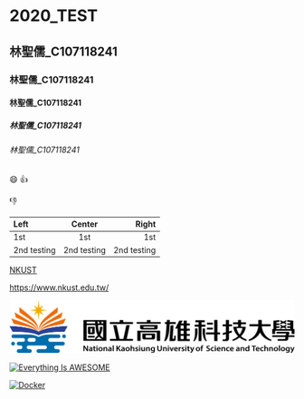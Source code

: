 # 2020_TEST

## 林聖儒_C107118241
### 林聖儒_C107118241
#### 林聖儒_C107118241
##### 林聖儒_C107118241
###### 林聖儒_C107118241

:smile:
:+1:

:-1:

|Left | Center | Right |
|:----|:------:|-------:|
|1st  | 1st    | 1st  |
|2nd testing |2nd testing|2nd testing|

[NKUST](https://www.nkust.edu.tw/)

<https://www.nkust.edu.tw/>

![NKUST](NKUST2.png)

[![Everything Is AWESOME](https://img.youtube.com/vi/StTqXEQ2l-Y/0.jpg)](https://www.youtube.com/watch?v=StTqXEQ2l-Y "Everything Is AWESOME")

[![Docker](https://img.youtube.com/vi/sSm2dRarhPo/0.jpg)](https://www.youtube.com/watch?v=sSm2dRarhPo "title")
